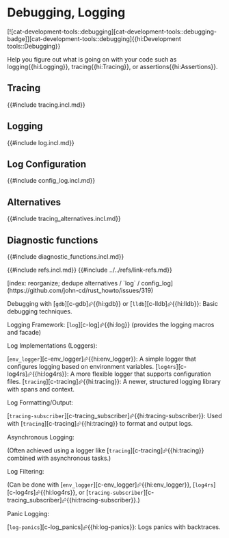 # Debugging, Logging

[![cat-development-tools::debugging][cat-development-tools::debugging-badge]][cat-development-tools::debugging]{{hi:Development tools::Debugging}}

Help you figure out what is going on with your code such as logging{{hi:Logging}}, tracing{{hi:Tracing}}, or assertions{{hi:Assertions}}.

## Tracing

{{#include tracing.incl.md}}

## Logging

{{#include log.incl.md}}

## Log Configuration

{{#include config_log.incl.md}}

## Alternatives

{{#include tracing_alternatives.incl.md}}

## Diagnostic functions

{{#include diagnostic_functions.incl.md}}

{{#include refs.incl.md}}
{{#include ../../refs/link-refs.md}}

<div class="hidden">
[index: reorganize; dedupe alternatives / `log` / config_log](https://github.com/john-cd/rust_howto/issues/319)

Debugging with [`gdb`][c-gdb]⮳{{hi:gdb}} or [`lldb`][c-lldb]⮳{{hi:lldb}}: Basic debugging techniques.

Logging Framework: [`log`][c-log]⮳{{hi:log}} (provides the logging macros and facade)

Log Implementations (Loggers):

[`env_logger`][c-env_logger]⮳{{hi:env_logger}}: A simple logger that configures logging based on environment variables.
[`log4rs`][c-log4rs]⮳{{hi:log4rs}}: A more flexible logger that supports configuration files.
[`tracing`][c-tracing]⮳{{hi:tracing}}: A newer, structured logging library with spans and context.

Log Formatting/Output:

[`tracing-subscriber`][c-tracing_subscriber]⮳{{hi:tracing-subscriber}}: Used with [`tracing`][c-tracing]⮳{{hi:tracing}} to format and output logs.

Asynchronous Logging:

(Often achieved using a logger like [`tracing`][c-tracing]⮳{{hi:tracing}} combined with asynchronous tasks.)

Log Filtering:

(Can be done with [`env_logger`][c-env_logger]⮳{{hi:env_logger}}, [`log4rs`][c-log4rs]⮳{{hi:log4rs}}, or [`tracing-subscriber`][c-tracing_subscriber]⮳{{hi:tracing-subscriber}}.)

Panic Logging:

[`log-panics`][c-log_panics]⮳{{hi:log-panics}}: Logs panics with backtraces.
</div>
